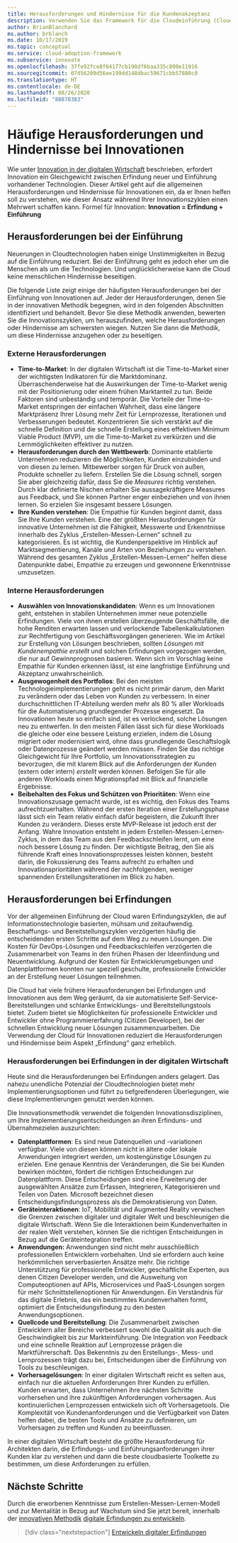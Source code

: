 ```yaml
---
title: Herausforderungen und Hindernisse für die Kundenakzeptanz
description: Verwenden Sie das Framework für die Cloudeinführung (Cloud Adoption Framework) für Azure, um sich mit allgemeinen akzeptanz- und innovationsbezogenen Herausforderungen vertraut zu machen.
author: BrianBlanchard
ms.author: brblanch
ms.date: 10/17/2019
ms.topic: conceptual
ms.service: cloud-adoption-framework
ms.subservice: innovate
ms.openlocfilehash: 37fe92fce8f64177cb198df6baa335c800e11916
ms.sourcegitcommit: 07d56209d56ee199dd148dbac59671cbb57880c0
ms.translationtype: HT
ms.contentlocale: de-DE
ms.lasthandoff: 08/26/2020
ms.locfileid: "88878383"
---
```

# <a name="common-blockers-and-challenges-to-innovation"></a>Häufige Herausforderungen und Hindernisse bei Innovationen

Wie unter [Innovation in der digitalen Wirtschaft](./index.md) beschrieben, erfordert Innovation ein Gleichgewicht zwischen Erfindung neuer und Einführung vorhandener Technologien. Dieser Artikel geht auf die allgemeinen Herausforderungen und Hindernisse für Innovationen ein, da er Ihnen helfen soll zu verstehen, wie dieser Ansatz während Ihrer Innovationszyklen einen Mehrwert schaffen kann. Formel für Innovation: **Innovation = Erfindung + Einführung**

## <a name="adoption-challenges"></a>Herausforderungen bei der Einführung

Neuerungen in Cloudtechnologien haben einige Unstimmigkeiten in Bezug auf die Einführung reduziert. Bei der Einführung geht es jedoch eher um die Menschen als um die Technologien. Und unglücklicherweise kann die Cloud keine menschlichen Hindernisse beseitigen.

Die folgende Liste zeigt einige der häufigsten Herausforderungen bei der Einführung von Innovationen auf. Jeder der Herausforderungen, denen Sie in der innovativen Methodik begegnen, wird in den folgenden Abschnitten identifiziert und behandelt. Bevor Sie diese Methodik anwenden, bewerten Sie die Innovationszyklen, um herauszufinden, welche Herausforderungen oder Hindernisse am schwersten wiegen. Nutzen Sie dann die Methodik, um diese Hindernisse anzugehen oder zu beseitigen.

### <a name="external-challenges"></a>Externe Herausforderungen

- **Time-to-Market**: In der digitalen Wirtschaft ist die Time-to-Market einer der wichtigsten Indikatoren für die Marktdominanz. Überraschenderweise hat die Auswirkungen der Time-to-Market wenig mit der Positionierung oder einem frühen Marktanteil zu tun. Beide Faktoren sind unbeständig und temporär. Die Vorteile der Time-to-Market entspringen der einfachen Wahrheit, dass eine längere Marktpräsenz Ihrer Lösung mehr Zeit für Lernprozesse, Iterationen und Verbesserungen bedeutet. Konzentrieren Sie sich verstärkt auf die schnelle Definition und die schnelle Erstellung eines effektiven Minimum Viable Product (MVP), um die Time-to-Market zu verkürzen und die Lernmöglichkeiten effektiver zu nutzen.
- **Herausforderungen durch den Wettbewerb**: Dominante etablierte Unternehmen reduzieren die Möglichkeiten, Kunden einzubinden und von diesen zu lernen. Mitbewerber sorgen für Druck von außen, Produkte schneller zu liefern. Erstellen Sie die Lösung schnell, sorgen Sie aber gleichzeitig dafür, dass Sie die *Measures* richtig verstehen. Durch klar definierte Nischen erhalten Sie aussagekräftigere Measures aus Feedback, und Sie können Partner enger einbeziehen und von ihnen lernen. So erzielen Sie insgesamt bessere Lösungen.
- **Ihre Kunden verstehen**: Die Empathie für Kunden beginnt damit, dass Sie Ihre Kunden verstehen. Eine der größten Herausforderungen für innovative Unternehmen ist die Fähigkeit, Messwerte und Erkenntnisse innerhalb des Zyklus „Erstellen-Messen-Lernen“ schnell zu kategorisieren. Es ist wichtig, die Kundenperspektive im Hinblick auf Marktsegmentierung, Kanäle und Arten von Beziehungen zu verstehen. Während des gesamten Zyklus „Erstellen-Messen-Lernen“ helfen diese Datenpunkte dabei, Empathie zu erzeugen und gewonnene Erkenntnisse umzusetzen.

### <a name="internal-challenges"></a>Interne Herausforderungen

- **Auswählen von Innovationskandidaten**: Wenn es um Innovationen geht, entstehen in stabilen Unternehmen immer neue potenzielle Erfindungen. Viele von ihnen erstellen überzeugende Geschäftsfälle, die hohe Renditen erwarten lassen und verlockende Tabellenkalkulationen zur Rechtfertigung von Geschäftsvorgängen generieren. Wie im Artikel zur Erstellung von Lösungen beschrieben, sollten *Lösungen mit Kundenempathie erstellt* und solchen Erfindungen vorgezogen werden, die nur auf Gewinnprognosen basieren. Wenn sich im Vorschlag keine Empathie für Kunden erkennen lässt, ist eine langfristige Einführung und Akzeptanz unwahrscheinlich.
- **Ausgewogenheit des Portfolios**: Bei den meisten Technologieimplementierungen geht es nicht primär darum, den Markt zu verändern oder das Leben von Kunden zu verbessern. In einer durchschnittlichen IT-Abteilung werden mehr als 80 % aller Workloads für die Automatisierung grundlegender Prozesse eingesetzt. Da Innovationen heute so einfach sind, ist es verlockend, solche Lösungen neu zu entwerfen. In den meisten Fällen lässt sich für diese Workloads die gleiche oder eine bessere Leistung erzielen, indem die Lösung migriert oder modernisiert wird, ohne dass grundlegende Geschäftslogik oder Datenprozesse geändert werden müssen. Finden Sie das richtige Gleichgewicht für Ihre Portfolio, um Innovationsstrategien zu bevorzugen, die mit klarem Blick auf die Anforderungen der Kunden (extern oder intern) *erstellt* werden können. Befolgen Sie für alle anderen Workloads einen Migrationspfad mit Blick auf finanzielle Ergebnisse.
- **Beibehalten des Fokus und Schützen von Prioritäten**: Wenn eine Innovationszusage gemacht wurde, ist es wichtig, den Fokus des Teams aufrechtzuerhalten. Während der ersten Iteration einer Erstellungsphase lässt sich ein Team relativ einfach dafür begeistern, die Zukunft Ihrer Kunden zu verändern. Dieses erste MVP-Release ist jedoch erst der Anfang. Wahre Innovation entsteht in jedem Erstellen-Messen-Lernen-Zyklus, in dem das Team aus den Feedbackschleifen lernt, um eine noch bessere Lösung zu finden. Der wichtigste Beitrag, den Sie als führende Kraft eines Innovationsprozesses leisten können, besteht darin, die Fokussierung des Teams aufrecht zu erhalten und Innovationsprioritäten während der nachfolgenden, weniger spannenden Erstellungsiterationen im Blick zu haben.

## <a name="invention-challenges"></a>Herausforderungen bei Erfindungen

Vor der allgemeinen Einführung der Cloud waren Erfindungszyklen, die auf Informationstechnologie basierten, mühsam und zeitaufwendig. Beschaffungs- und Bereitstellungszyklen verzögerten häufig die entscheidenden ersten Schritte auf dem Weg zu neuen Lösungen. Die Kosten für DevOps-Lösungen und Feedbackschleifen verzögerten die Zusammenarbeit von Teams in den frühen Phasen der Ideenfindung und Neuentwicklung. Aufgrund der Kosten für Entwicklerumgebungen und Datenplattformen konnten nur speziell geschulte, professionelle Entwickler an der Erstellung neuer Lösungen teilnehmen.

Die Cloud hat viele frühere Herausforderungen bei Erfindungen und Innovationen aus dem Weg geräumt, da sie automatisierte Self-Service-Bereitstellungen und schlanke Entwicklungs- und Bereitstellungstools bietet. Zudem bietet sie Möglichkeiten für professionelle Entwickler und Entwickler ohne Programmiererfahrung (Citizen Developer), bei der schnellen Entwicklung neuer Lösungen zusammenzuarbeiten. Die Verwendung der Cloud für Innovationen reduziert die Herausforderungen und Hindernisse beim Aspekt „Erfindung“ ganz erheblich.

### <a name="invention-challenges-in-a-digital-economy"></a>Herausforderungen bei Erfindungen in der digitalen Wirtschaft

Heute sind die Herausforderungen bei Erfindungen anders gelagert. Das nahezu unendliche Potenzial der Cloudtechnologien bietet mehr Implementierungsoptionen und führt zu tiefgreifenderen Überlegungen, wie diese Implementierungen genutzt werden können.

Die Innovationsmethodik verwendet die folgenden Innovationsdisziplinen, um Ihre Implementierungsentscheidungen an ihren Erfinduns- und Übernahmezielen auszurichten:

- **Datenplattformen**: Es sind neue Datenquellen und -variationen verfügbar. Viele von diesen können nicht in ältere oder lokale Anwendungen integriert werden, um kostengünstige Lösungen zu erzielen. Eine genaue Kenntnis der Veränderungen, die Sie bei Kunden bewirken möchten, fördert die richtigen Entscheidungen zur Datenplattform. Diese Entscheidungen sind eine Erweiterung der ausgewählten Ansätze zum Erfassen, Integrieren, Kategorisieren und Teilen von Daten. Microsoft bezeichnet diesen Entscheidungsfindungsprozess als die Demokratisierung von Daten.
- **Geräteinteraktionen**: IoT, Mobilität und Augmented Reality verwischen die Grenzen zwischen digitaler und digitaler Welt und beschleunigen die digitale Wirtschaft. Wenn Sie die Interaktionen beim Kundenverhalten in der realen Welt verstehen, können Sie die richtigen Entscheidungen in Bezug auf die Geräteintegration treffen.
- **Anwendungen:** Anwendungen sind nicht mehr ausschließlich professionellen Entwicklern vorbehalten. Und sie erfordern auch keine herkömmlichen serverbasierten Ansätze mehr. Die richtige Unterstützung für professionelle Entwickler, geschäftliche Experten, aus denen Citizen Developer werden, und die Ausweitung von Computeoptionen auf APIs, Microservices und PaaS-Lösungen sorgen für mehr Schnittstellenoptionen für Anwendungen. Ein Verständnis für das digitale Erlebnis, das ein bestimmtes Kundenverhalten formt, optimiert die Entscheidungsfindung zu den besten Anwendungsoptionen.
- **Quellcode und Bereitstellung**: Die Zusammenarbeit zwischen Entwicklern aller Bereiche verbessert sowohl die Qualität als auch die Geschwindigkeit bis zur Markteinführung. Die Integration von Feedback und eine schnelle Reaktion auf Lernprozesse prägen die Marktführerschaft. Das Bekenntnis zu den Erstellungs-, Mess- und Lernprozessen trägt dazu bei, Entscheidungen über die Einführung von Tools zu beschleunigen.
- **Vorhersagelösungen**: In einer digitalen Wirtschaft reicht es selten aus, einfach nur die aktuellen Anforderungen Ihrer Kunden zu erfüllen. Kunden erwarten, dass Unternehmen ihre nächsten Schritte vorhersehen und ihre zukünftigen Anforderungen vorhersagen. Aus kontinuierlichen Lernprozessen entwickeln sich oft Vorhersagetools. Die Komplexität von Kundenanforderungen und die Verfügbarkeit von Daten helfen dabei, die besten Tools und Ansätze zu definieren, um Vorhersagen zu treffen und Kunden zu beeinflussen.

In einer digitalen Wirtschaft besteht die größte Herausforderung für Architekten darin, die Erfindungs- und Einführungsanforderungen ihrer Kunden klar zu verstehen und dann die beste cloudbasierte Toolkette zu bestimmen, um diese Anforderungen zu erfüllen.

## <a name="next-steps"></a>Nächste Schritte

Durch die erworbenen Kenntnisse zum Erstellen-Messen-Lernen-Modell und zur Mentalität in Bezug auf Wachstum sind Sie jetzt bereit, innerhalb der [innovativen Methodik](./index.md) [digitale Erfindungen zu entwickeln](./invention.md).

> [!div class="nextstepaction"]
> [Entwickeln digitaler Erfindungen](./invention.md)
